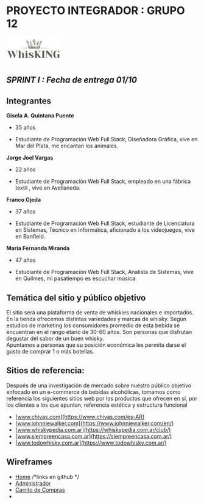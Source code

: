 # PROYECTO INTEGRADOR : GRUPO 12
![Logotipo](WhisKING/public/images/logoWhisKING.jpg)

## ***SPRINT I : Fecha de entrega 01/10***

## Integrantes

**Gisela A. Quintana Puente**

-  35 años

- Estudiante de Programación Web Full Stack, Diseñadora Gráfica, vive en Mar del Plata, me encantan los animales. 

**Jorge Joel Vargas**

-  22 años

- Estudiante de Programación Web Full Stack, empleado en una fábrica textil , vive en Avellaneda. 

**Franco Ojeda**

-  37 años

- Estudiante de Programación Web Full Stack, estudiante de Licenciatura en Sistemas, Técnico en Informática, aficionado a los videojuegos, vive en Banfield. 

**Maria Fernanda Miranda**

- 47 años

- Estudiante de Programación Web Full Stack, Analista de Sistemas, vive en Quilmes, mi pasatiempo es escuchar música. 

## Temática del sitio y público objetivo

El sitio será una plataforma de venta de whiskies nacionales e importados.
En la tienda ofrecemos distintas variedades y marcas de whisky. 
Según estudios de marketing los consumidores promedio de esta bebida se encuentran en el rango etario de 30-60 años. Son personas que disfrutan degustar del sabor de un buen whisky.  
Apuntamos a personas que su posición económica les permita darse el gusto de comprar 1 o más botellas.

## Sitios de referencia:

Después de una investigación de mercado sobre nuestro público objetivo enfocado en un e-commerce de bebidas alcohólicas, tomamos como referencia los siguientes sitios web por los productos que ofrecen en sí, por los clientes a los que apuntan, referencia estética y estructura funcional 

- [www.chivas.com](https://www.chivas.com/es-AR)
- [www.johnniewalker.com](https://www.johnniewalker.com/en/)
- [www.whiskypedia.com.ar](https://whiskypedia.com.ar/club/)
- [www.siempreencasa.com.ar](https://siempreencasa.com.ar/) 
- [www.todowhisky.com.ar](https://www.todowhisky.com.ar/)   

## Wireframes
- [Home]() /*links en github */
- [Administrador]()
- [Carrito de Compras]()
- []()









